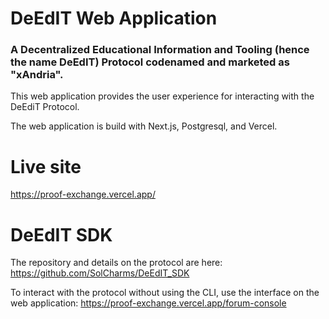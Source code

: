 # DeEdIT Web Application

### A Decentralized Educational Information and Tooling (hence the name DeEdIT) Protocol codenamed and marketed as "xAndria".

This web application provides the user experience for interacting with the DeEdiT Protocol.

The web application is build with Next.js, Postgresql, and Vercel.

# Live site
https://proof-exchange.vercel.app/

# DeEdIT SDK
The repository and details on the protocol are here: https://github.com/SolCharms/DeEdIT_SDK

To interact with the protocol without using the CLI, use the interface on the web application:
https://proof-exchange.vercel.app/forum-console